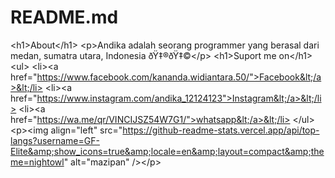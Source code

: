 # README.md
&lt;h1>About&lt;/h1> &lt;p>Andika adalah seorang programmer yang berasal dari medan, sumatra utara, Indonesia ðŸ‡®ðŸ‡©&lt;/p> &lt;h1>Suport me on&lt;/h1> &lt;ul>    &lt;li>&lt;a href="https://www.facebook.com/kananda.widiantara.50/">Facebook&lt;/a>&lt;/li>    &lt;li>&lt;a href="https://www.instagram.com/andika_12124123">Instagram&lt;/a>&lt;/li>    &lt;li>&lt;a href="https://wa.me/qr/VINCIJSZ54W7G1/">whatsapp&lt;/a>&lt;/li> &lt;/ul>  &lt;p>&lt;img align="left" src="https://github-readme-stats.vercel.app/api/top-langs?username=GF-Elite&amp;show_icons=true&amp;locale=en&amp;layout=compact&amp;theme=nightowl" alt="mazipan" />&lt;/p>
